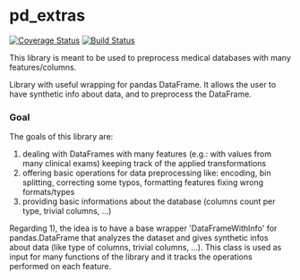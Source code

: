 # pd_extras

[![Coverage Status](https://coveralls.io/repos/github/HK3-Lab-Team/pd_extras/badge.svg?branch=coveralls)](https://coveralls.io/github/HK3-Lab-Team/pd_extras?branch=coveralls)
[![Build Status](https://travis-ci.com/HK3-Lab-Team/pd_extras.svg?branch=master)](https://travis-ci.com/HK3-Lab-Team/pd_extras)

This library is meant to be used to preprocess medical databases with many features/columns.

Library with useful wrapping for pandas DataFrame. It allows the user to have synthetic info about data, and to preprocess the DataFrame.


### Goal
The goals of this library are:
1. dealing with DataFrames with many features (e.g.: with values from many clinical exams) keeping track of 
the applied transformations
2. offering basic operations for data preprocessing like: encoding, bin splitting, correcting some typos, 
formatting features fixing wrong formats/types
3. providing basic informations about the database (columns count per type, trivial columns, ...)

Regarding 1), the idea is to have a base wrapper 'DataFrameWithInfo' for pandas.DataFrame that analyzes the dataset 
and gives synthetic infos about data (like type of columns, trivial columns, ...).
This class is used as input for many functions of the library and it tracks the operations performed on each feature.
